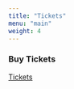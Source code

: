 ```yaml
---
title: "Tickets"
menu: "main"
weight: 4
---
```


### Buy Tickets
[Tickets](https://cfp.snowcon.info)
